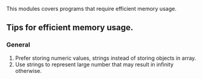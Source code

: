 This modules covers programs that require efficient memory usage.

## Tips for efficient memory usage.

### General 

1. Prefer storing numeric values, strings instead of storing objects in array.
2. Use strings to represent large number that may result in infinity otherwise. 

